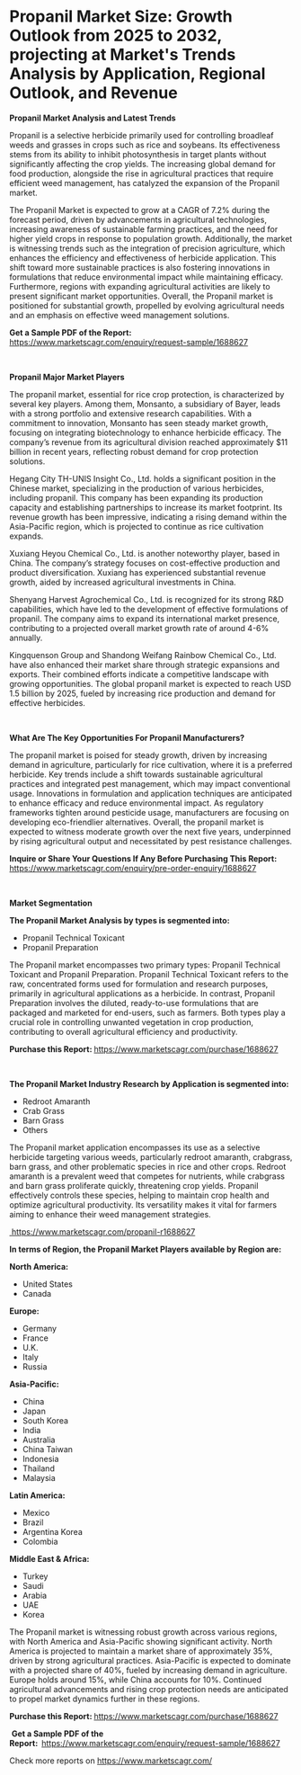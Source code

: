 <p><h1>Propanil Market Size: Growth Outlook from 2025 to 2032, projecting at Market's Trends Analysis by Application, Regional Outlook, and Revenue</h1></p><p><strong>Propanil Market Analysis and Latest Trends</strong></p>
<p><p>Propanil is a selective herbicide primarily used for controlling broadleaf weeds and grasses in crops such as rice and soybeans. Its effectiveness stems from its ability to inhibit photosynthesis in target plants without significantly affecting the crop yields. The increasing global demand for food production, alongside the rise in agricultural practices that require efficient weed management, has catalyzed the expansion of the Propanil market.</p><p>The Propanil Market is expected to grow at a CAGR of 7.2% during the forecast period, driven by advancements in agricultural technologies, increasing awareness of sustainable farming practices, and the need for higher yield crops in response to population growth. Additionally, the market is witnessing trends such as the integration of precision agriculture, which enhances the efficiency and effectiveness of herbicide application. This shift toward more sustainable practices is also fostering innovations in formulations that reduce environmental impact while maintaining efficacy. Furthermore, regions with expanding agricultural activities are likely to present significant market opportunities. Overall, the Propanil market is positioned for substantial growth, propelled by evolving agricultural needs and an emphasis on effective weed management solutions.</p></p>
<p><strong>Get a Sample PDF of the Report:&nbsp;</strong> <a href="https://www.marketscagr.com/enquiry/request-sample/1688627?utm_campaign=3541&utm_medium=2&utm_source=Github&utm_content=ia&utm_term=30032025&utm_id=propanil">https://www.marketscagr.com/enquiry/request-sample/1688627</a></p>
<p>&nbsp;</p>
<p><strong>Propanil Major Market Players</strong></p>
<p><p>The propanil market, essential for rice crop protection, is characterized by several key players. Among them, Monsanto, a subsidiary of Bayer, leads with a strong portfolio and extensive research capabilities. With a commitment to innovation, Monsanto has seen steady market growth, focusing on integrating biotechnology to enhance herbicide efficacy. The company’s revenue from its agricultural division reached approximately $11 billion in recent years, reflecting robust demand for crop protection solutions.</p><p>Hegang City TH-UNIS Insight Co., Ltd. holds a significant position in the Chinese market, specializing in the production of various herbicides, including propanil. This company has been expanding its production capacity and establishing partnerships to increase its market footprint. Its revenue growth has been impressive, indicating a rising demand within the Asia-Pacific region, which is projected to continue as rice cultivation expands.</p><p>Xuxiang Heyou Chemical Co., Ltd. is another noteworthy player, based in China. The company’s strategy focuses on cost-effective production and product diversification. Xuxiang has experienced substantial revenue growth, aided by increased agricultural investments in China. </p><p>Shenyang Harvest Agrochemical Co., Ltd. is recognized for its strong R&D capabilities, which have led to the development of effective formulations of propanil. The company aims to expand its international market presence, contributing to a projected overall market growth rate of around 4-6% annually.</p><p>Kingquenson Group and Shandong Weifang Rainbow Chemical Co., Ltd. have also enhanced their market share through strategic expansions and exports. Their combined efforts indicate a competitive landscape with growing opportunities. The global propanil market is expected to reach USD 1.5 billion by 2025, fueled by increasing rice production and demand for effective herbicides.</p></p>
<p>&nbsp;</p>
<p><strong>What Are The Key Opportunities For Propanil Manufacturers?</strong></p>
<p><p>The propanil market is poised for steady growth, driven by increasing demand in agriculture, particularly for rice cultivation, where it is a preferred herbicide. Key trends include a shift towards sustainable agricultural practices and integrated pest management, which may impact conventional usage. Innovations in formulation and application techniques are anticipated to enhance efficacy and reduce environmental impact. As regulatory frameworks tighten around pesticide usage, manufacturers are focusing on developing eco-friendlier alternatives. Overall, the propanil market is expected to witness moderate growth over the next five years, underpinned by rising agricultural output and necessitated by pest resistance challenges.</p></p>
<p><strong>Inquire or Share Your Questions If Any Before Purchasing This Report:</strong> <a href="https://www.marketscagr.com/enquiry/pre-order-enquiry/1688627?utm_campaign=3541&utm_medium=2&utm_source=Github&utm_content=ia&utm_term=30032025&utm_id=propanil">https://www.marketscagr.com/enquiry/pre-order-enquiry/1688627</a></p>
<p>&nbsp;</p>
<p><strong>Market Segmentation</strong></p>
<p><strong>The Propanil Market Analysis by types is segmented into:</strong></p>
<p><ul><li>Propanil Technical Toxicant</li><li>Propanil Preparation</li></ul></p>
<p><p>The Propanil market encompasses two primary types: Propanil Technical Toxicant and Propanil Preparation. Propanil Technical Toxicant refers to the raw, concentrated forms used for formulation and research purposes, primarily in agricultural applications as a herbicide. In contrast, Propanil Preparation involves the diluted, ready-to-use formulations that are packaged and marketed for end-users, such as farmers. Both types play a crucial role in controlling unwanted vegetation in crop production, contributing to overall agricultural efficiency and productivity.</p></p>
<p><strong>Purchase this Report:&nbsp;</strong><a href="https://www.marketscagr.com/purchase/1688627?utm_campaign=3541&utm_medium=2&utm_source=Github&utm_content=ia&utm_term=30032025&utm_id=propanil">https://www.marketscagr.com/purchase/1688627</a></p>
<p>&nbsp;</p>
<p><strong>The Propanil Market Industry Research by Application is segmented into:</strong></p>
<p><ul><li>Redroot Amaranth</li><li>Crab Grass</li><li>Barn Grass</li><li>Others</li></ul></p>
<p><p>The Propanil market application encompasses its use as a selective herbicide targeting various weeds, particularly redroot amaranth, crabgrass, barn grass, and other problematic species in rice and other crops. Redroot amaranth is a prevalent weed that competes for nutrients, while crabgrass and barn grass proliferate quickly, threatening crop yields. Propanil effectively controls these species, helping to maintain crop health and optimize agricultural productivity. Its versatility makes it vital for farmers aiming to enhance their weed management strategies.</p></p>
<p><a href="https://www.marketscagr.com/propanil-r1688627?utm_campaign=3541&utm_medium=2&utm_source=Github&utm_content=ia&utm_term=30032025&utm_id=propanil">&nbsp;https://www.marketscagr.com/propanil-r1688627</a></p>
<p><strong>In terms of Region, the Propanil Market Players available by Region are:</strong></p>
<p>
    <p> <strong> North America: </strong>
        <ul>
            <li>United States</li>
            <li>Canada</li>
        </ul>
        </p> 
    <p> <strong> Europe: </strong>
        <ul>
            <li>Germany</li>
            <li>France</li>
            <li>U.K.</li>
            <li>Italy</li>
            <li>Russia</li>
        </ul>
        </p> 
    <p> <strong> Asia-Pacific: </strong>
        <ul>
            <li>China</li>
            <li>Japan</li>
            <li>South Korea</li>
            <li>India</li>
            <li>Australia</li>
            <li>China Taiwan</li>
            <li>Indonesia</li>
            <li>Thailand</li>
            <li>Malaysia</li>
        </ul>
        </p> 
    <p> <strong> Latin America: </strong>
        <ul>
            <li>Mexico</li>
            <li>Brazil</li>
            <li>Argentina Korea</li>
            <li>Colombia</li>
        </ul>
        </p> 
    <p> <strong> Middle East & Africa: </strong>
        <ul>
            <li>Turkey</li>
            <li>Saudi</li>
            <li>Arabia</li>
            <li>UAE</li>
            <li>Korea</li>
        </ul>
    </p>
    </p>
<p><p>The Propanil market is witnessing robust growth across various regions, with North America and Asia-Pacific showing significant activity. North America is projected to maintain a market share of approximately 35%, driven by strong agricultural practices. Asia-Pacific is expected to dominate with a projected share of 40%, fueled by increasing demand in agriculture. Europe holds around 15%, while China accounts for 10%. Continued agricultural advancements and rising crop protection needs are anticipated to propel market dynamics further in these regions.</p></p>
<p><strong>Purchase this Report: </strong><a href="https://www.marketscagr.com/purchase/1688627?utm_campaign=3541&utm_medium=2&utm_source=Github&utm_content=ia&utm_term=30032025&utm_id=propanil">https://www.marketscagr.com/purchase/1688627</a></p>
<p>&nbsp;<strong>Get a Sample PDF of the Report:&nbsp;&nbsp;</strong><a href="https://www.marketscagr.com/enquiry/request-sample/1688627?utm_campaign=3541&utm_medium=2&utm_source=Github&utm_content=ia&utm_term=30032025&utm_id=propanil">https://www.marketscagr.com/enquiry/request-sample/1688627</a></p>
<p><strong></strong></p>
<p>Check more reports on <a href="https://www.marketscagr.com/?utm_campaign=3541&utm_medium=2&utm_source=Github&utm_content=ia&utm_term=30032025&utm_id=propanil">https://www.marketscagr.com/</a></p>